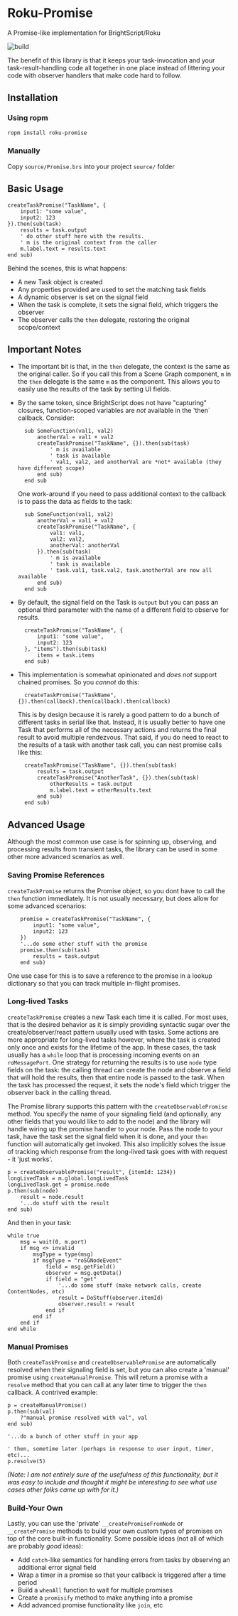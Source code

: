 # Roku-Promise
A Promise-like implementation for BrightScript/Roku

![build](https://github.com/rokucommunity/roku-promise/workflows/build/badge.svg)

The benefit of this library is that it keeps your task-invocation and your task-result-handling code 
all together in one place instead of littering your code with observer handlers that make code
hard to follow.

## Installation
### Using ropm
```bash
ropm install roku-promise
```
### Manually
Copy `source/Promise.brs` into your project `source/` folder

## Basic Usage

    createTaskPromise("TaskName", {
        input1: "some value",
        input2: 123
    }).then(sub(task)
        results = task.output
        ' do other stuff here with the results.
        ' m is the original context from the caller
        m.label.text = results.text
    end sub)

Behind the scenes, this is what happens:
* A new Task object is created
* Any properties provided are used to set the matching task fields
* A dynamic observer is set on the signal field
* When the task is complete, it sets the signal field, which triggers the observer
* The observer calls the `then` delegate, restoring the original scope/context

## Important Notes

* The important bit is that, in the `then` delegate, the context is the same as the original caller.
So if you call this from a Scene Graph component, `m` in the `then` delegate is the same `m` as the component.
This allows you to easily use the results of the task by setting UI fields.

* By the same token, since BrightScript does not have "capturing" closures, function-scoped variables are *not*
available in the 'then` callback. Consider:

        sub SomeFunction(val1, val2)
            anotherVal = val1 + val2
            createTaskPromise("TaskName", {}).then(sub(task)
                ' m is available
                ' task is available
                ' val1, val2, and anotherVal are *not* available (they have different scope) 
            end sub)
        end sub

    One work-around if you need to pass additional context to the callback is to pass the data as fields to the task:

        sub SomeFunction(val1, val2)
            anotherVal = val1 + val2
            createTaskPromise("TaskName", {
                val1: val1,
                val2: val2,
                anotherVal: anotherVal
            }).then(sub(task)
                ' m is available
                ' task is available
                ' task.val1, task.val2, task.anotherVal are now all available
            end sub)
        end sub

* By default, the signal field on the Task is `output` but you can pass an optional third parameter
with the name of a different field to observe for results.

        createTaskPromise("TaskName", {
            input1: "some value",
            input2: 123
        }, "items").then(sub(task)
            items = task.items
        end sub)

* This implementation is somewhat opinionated and *does not* support chained promises. So you *cannot* do this:

        createTaskPromise("TaskName", {}).then(callback).then(callback).then(callback)

    This is by design because it is rarely a good pattern to do a bunch of different tasks in serial like that.
Instead, it is usually better to have one Task that performs all of the necessary actions and returns
the final result to avoid multiple rendezvous. That said, if you do need to react to the results of a task with another task call, you can nest promise calls like this:

        createTaskPromise("TaskName", {}).then(sub(task)
            results = task.output
            createTaskPromise("AnotherTask", {}).then(sub(task)
                otherResults = task.output
                m.label.text = otherResults.text
            end sub)
        end sub)

## Advanced Usage

Although the most common use case is for spinning up, observing, and processing results from transient tasks, the
library can be used in some other more advanced scenarios as well.

### Saving Promise References

`createTaskPromise` returns the Promise object, so you dont have to call the `then` function immediately.
It is not usually necessary, but does allow for some advanced scenarios:

        promise = createTaskPromise("TaskName", {
            input1: "some value",
            input2: 123
        })
        '...do some other stuff with the promise
        promise.then(sub(task)
            results = task.output
        end sub)

One use case for this is to save a reference to the promise in a lookup dictionary so that you can track multiple
in-flight promises.

### Long-lived Tasks

`createTaskPromise` creates a new Task each time it is called. For most uses, that is the desired behavior as it
is simply providing syntactic sugar over the create/observer/react pattern usually used with tasks.
Some actions are more appropriate for long-lived tasks however, where the task is created only once and exists
for the lifetime of the app. In these cases, the task usually has a `while` loop that is processing incoming events
on an `roMessagePort`. One strategy for returning the results is to use `node` type fields on the task: the calling
thread can create the node and observe a field that will hold the results, then that entire node is passed to the task.
When the task has processed the request, it sets the node's field which trigger the observer back in the calling thread.

The Promise library supports this pattern with the `createObservablePromise` method. You specify the name of your
signaling field (and optionally, any other fields that you would like to add to the node) and the library will handle
wiring up the promise handler to your node. Pass the node to your task, have the task set the signal field when it
is done, and your `then` function will automatically get invoked. This also implicitly solves the issue of tracking
which response from the long-lived task goes with with request - it 'just works'.

    p = createObservablePromise("result", {itemId: 1234})
    longLivedTask = m.global.longLivedTask
    longLivedTask.get = promise.node
    p.then(sub(node)
        result = node.result
        '...do stuff with the result
    end sub)

And then in your task:

    while true
        msg = wait(0, m.port)
        if msg <> invalid
            msgType = type(msg)
            if msgType = "roSGNodeEvent"
                field = msg.getField()
                observer = msg.getData()
                if field = "get"
                    '...do some stuff (make network calls, create ContentNodes, etc)
                    result = DoStuff(observer.itemId)
                    observer.result = result
                end if
            end if
        end if
    end while

### Manual Promises

Both `createTaskPromise` and `createObservablePromise` are automatically resolved when their signaling field is set, but
you can also create a 'manual' promise using `createManualPromise`. This will return a promise with a `resolve`
method that you can call at any later time to trigger the `then` callback. A contrived example:

    p = createManualPromise()
    p.then(sub(val)
        ?"manual promise resolved with val", val
    end sub)

    '...do a bunch of other stuff in your app

    ' then, sometime later (perhaps in response to user input, timer, etc)...
    p.resolve(5)

*(Note: I am not entirely sure of the usefulness of this functionality, but it was easy to include and thought
it might be interesting to see what use cases other folks came up with for it.)*

### Build-Your Own

Lastly, you can use the 'private' `__createPromiseFromNode` or `__createPromise` methods to build your own custom types
of promises on top of the core built-in functionality. Some possible ideas (not all of which are probably *good* ideas):

* Add `catch`-like semantics for handling errors from tasks by observing an additional error signal field
* Wrap a timer in a promise so that your callback is triggered after a time period
* Build a `whenAll` function to wait for multiple promises
* Create a `promisify` method to make anything into a promise
* Add advanced promise functionality like `join`, etc

